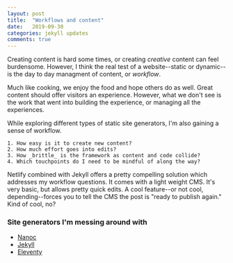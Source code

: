 ```yaml
---
layout: post
title:  "Workflows and content"
date:   2019-09-30
categories: jekyll updates
comments: true
---
```


Creating content is hard some times, or creating _creative_ content can feel burdensome. However, I think the real test of a website--static or dynamic--is the day to day managment of content, or _workflow_.

Much like cooking, we enjoy the food and hope others do as well. Great content should offer visitors an experience. However, what we don't see is the work that went into building the experience, or managing all the experiences. 

While exploring different types of static site generators, I'm also gaining a sense of workflow.

	1. How easy is it to create new content?
	2. How much effort goes into edits?
	3. How _brittle_ is the framework as content and code collide?
	4. Which touchpoints do I need to be mindful of along the way?

Netlify combined with Jekyll offers a pretty compelling solution which addresses my workflow questions. It comes with a light weight CMS. It's very basic, but allows pretty quick edits. A cool feature--or not cool, depending--forces you to tell the CMS the post is "ready to publish again." Kind of cool, no?

### Site generators I'm messing around with

 * [Nanoc](https://nanoc.ws)
 * [Jekyll](https://jekyllrb.com)
 * [Eleventy](https://www.11ty.io/) 